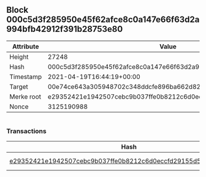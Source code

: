 ## Block 000c5d3f285950e45f62afce8c0a147e66f63d2a994bfb42912f391b28753e80

Attribute | Value
--- | ---
Height | 27248
Hash | 000c5d3f285950e45f62afce8c0a147e66f63d2a994bfb42912f391b28753e80
Timestamp | 2021-04-19T16:44:19+00:00
Target | 00e74ce643a305948702c348ddcfe896ba662d82c1a228faf4ad12250f07334e
Merke root | e29352421e1942507cebc9b037ffe0b8212c6d0eccfd29155d5748fbf949de76
Nonce | 3125190988

```

```

### Transactions

Hash | Amount
--- | ---
[e29352421e1942507cebc9b037ffe0b8212c6d0eccfd29155d5748fbf949de76](e29352421e1942507cebc9b037ffe0b8212c6d0eccfd29155d5748fbf949de76.md) | 10.00000000 SKEPTI 
